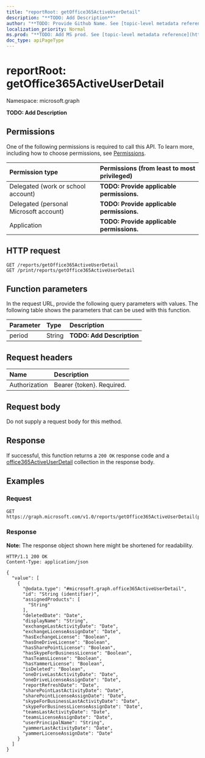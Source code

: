 ```yaml
---
title: "reportRoot: getOffice365ActiveUserDetail"
description: "**TODO: Add Description**"
author: "**TODO: Provide Github Name. See [topic-level metadata reference](https://msgo.azurewebsites.net/add/document/guidelines/metadata.html#topic-level-metadata)**"
localization_priority: Normal
ms.prod: "**TODO: Add MS prod. See [topic-level metadata reference](https://msgo.azurewebsites.net/add/document/guidelines/metadata.html#topic-level-metadata)**"
doc_type: apiPageType
---
```


# reportRoot: getOffice365ActiveUserDetail
Namespace: microsoft.graph



**TODO: Add Description**

## Permissions
One of the following permissions is required to call this API. To learn more, including how to choose permissions, see [Permissions](/graph/permissions-reference).

|Permission type|Permissions (from least to most privileged)|
|:---|:---|
|Delegated (work or school account)|**TODO: Provide applicable permissions.**|
|Delegated (personal Microsoft account)|**TODO: Provide applicable permissions.**|
|Application|**TODO: Provide applicable permissions.**|

## HTTP request

<!-- {
  "blockType": "ignored"
}
-->
``` http
GET /reports/getOffice365ActiveUserDetail
GET /print/reports/getOffice365ActiveUserDetail
```

## Function parameters
In the request URL, provide the following query parameters with values.
The following table shows the parameters that can be used with this function.

|Parameter|Type|Description|
|:---|:---|:---|
|period|String|**TODO: Add Description**|


## Request headers
|Name|Description|
|:---|:---|
|Authorization|Bearer {token}. Required.|

## Request body
Do not supply a request body for this method.

## Response

If successful, this function returns a `200 OK` response code and a [office365ActiveUserDetail](../resources/office365activeuserdetail.md) collection in the response body.

## Examples

### Request
<!-- {
  "blockType": "request",
  "name": "reportroot_getoffice365activeuserdetail"
}
-->
``` http
GET https://graph.microsoft.com/v1.0/reports/getOffice365ActiveUserDetail(period='parameterValue')
```


### Response
**Note:** The response object shown here might be shortened for readability.
<!-- {
  "blockType": "response",
  "truncated": true,
  "@odata.type": "Collection(microsoft.graph.office365ActiveUserDetail)"
}
-->
``` http
HTTP/1.1 200 OK
Content-Type: application/json

{
  "value": [
    {
      "@odata.type": "#microsoft.graph.office365ActiveUserDetail",
      "id": "String (identifier)",
      "assignedProducts": [
        "String"
      ],
      "deletedDate": "Date",
      "displayName": "String",
      "exchangeLastActivityDate": "Date",
      "exchangeLicenseAssignDate": "Date",
      "hasExchangeLicense": "Boolean",
      "hasOneDriveLicense": "Boolean",
      "hasSharePointLicense": "Boolean",
      "hasSkypeForBusinessLicense": "Boolean",
      "hasTeamsLicense": "Boolean",
      "hasYammerLicense": "Boolean",
      "isDeleted": "Boolean",
      "oneDriveLastActivityDate": "Date",
      "oneDriveLicenseAssignDate": "Date",
      "reportRefreshDate": "Date",
      "sharePointLastActivityDate": "Date",
      "sharePointLicenseAssignDate": "Date",
      "skypeForBusinessLastActivityDate": "Date",
      "skypeForBusinessLicenseAssignDate": "Date",
      "teamsLastActivityDate": "Date",
      "teamsLicenseAssignDate": "Date",
      "userPrincipalName": "String",
      "yammerLastActivityDate": "Date",
      "yammerLicenseAssignDate": "Date"
    }
  ]
}
```

